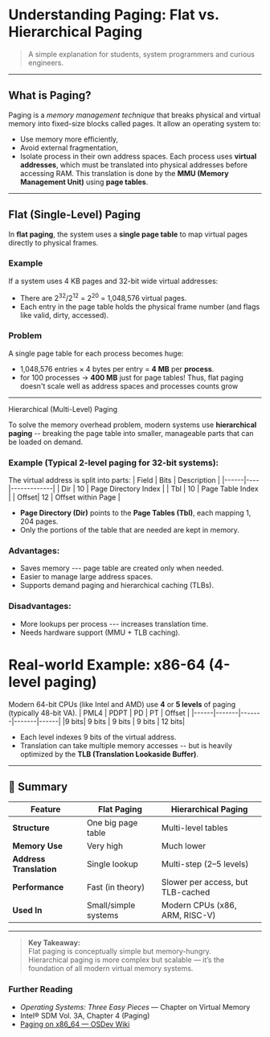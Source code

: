 # Understanding Paging: Flat vs. Hierarchical Paging
> A simple explanation for students, system programmers and curious engineers.
---
## What is Paging?
Paging is a *memory management technique* that breaks physical and virtual memory into fixed-size blocks called pages.
It allow an operating system to:
- Use memory more efficiently,
- Avoid external fragmentation,
- Isolate process in their own address spaces.
Each process uses **virtual addresses**, which must be translated into physical addresses before accessing RAM.
This translation is done by the **MMU (Memory Management Unit)** using **page tables**.
---
## Flat (Single-Level) Paging
In **flat paging**, the system uses a **single page table** to map virtual pages directly to physical frames.
### Example
If a system uses 4 KB pages and 32-bit wide virtual addresses:
- There are $2^{32}/2^{12}$ = $2^{20}$ = 1,048,576 virtual pages.
- Each entry in the page table holds the physical frame number (and flags like valid, dirty, accessed).
### Problem
A single page table for each process becomes huge:
- 1,048,576 entries × 4 bytes per entry = **4 MB** per **process**.
- for 100 processes → **400 MB** just for page tables!
Thus, flat paging doesn't scale well as address spaces and processes counts grow
---

Hierarchical (Multi-Level) Paging

To solve the memory overhead problem, modern systems use **hierarchical paging** -- breaking the page table into smaller, manageable parts that can be loaded on demand.
### Example (Typical 2-level paging for 32-bit systems):
The virtual address is split into parts:
| Field | Bits | Description |
|------|----|-------------|
| Dir   | 10   | Page Directory Index |
| Tbl   | 10   | Page Table Index |
| Offset| 12   | Offset within Page |

- **Page Directory (Dir)** points to the **Page Tables (Tbl)**, each mapping $1,204$ pages.
- Only the portions of the table that are needed are kept in memory.

### Advantages:
* Saves memory --- page table are created only when needed.
* Easier to manage large address spaces.
* Supports demand paging and hierarchical caching (TLBs).

### Disadvantages:
* More lookups per process --- increases translation time.
* Needs hardware support (MMU + TLB caching).

# Real-world Example: x86-64 (4-level paging)
Modern 64-bit CPUs (like Intel and AMD) use **$4$** or **$5$ levels** of paging (typically 48-bit VA).
| PML4 | PDPT | PD | PT | Offset |
|------|-------|-------|-------|------|
|9 bits| 9 bits | 9 bits | 9 bits | 12 bits|
* Each level indexes 9 bits of the virtual address.
* Translation can take multiple memory accesses -- but is heavily optimized by the **TLB (Translation Lookaside Buffer)**.
---
## 🧭 Summary

| Feature | Flat Paging | Hierarchical Paging |
|----------|--------------|--------------------|
| **Structure** | One big page table | Multi-level tables |
| **Memory Use** | Very high | Much lower |
| **Address Translation** | Single lookup | Multi-step (2–5 levels) |
| **Performance** | Fast (in theory) | Slower per access, but TLB-cached |
| **Used In** | Small/simple systems | Modern CPUs (x86, ARM, RISC-V) |

---
>  **Key Takeaway:**  
> Flat paging is conceptually simple but memory-hungry.  
> Hierarchical paging is more complex but scalable — it’s the foundation of all modern virtual memory systems.

###  Further Reading

- *Operating Systems: Three Easy Pieces* — Chapter on Virtual Memory  
- Intel® SDM Vol. 3A, Chapter 4 (Paging)  
- [Paging on x86_64 — OSDev Wiki](https://wiki.osdev.org/Paging)